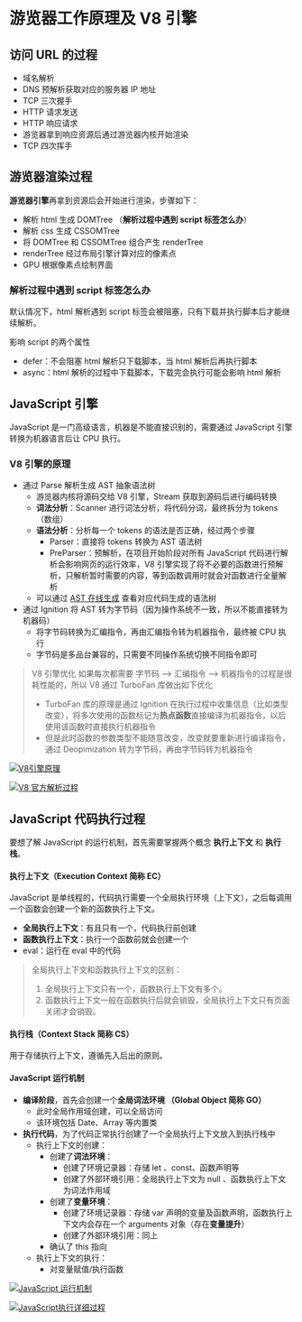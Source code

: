 # 游览器工作原理及 V8 引擎

## 访问 URL 的过程

- 域名解析
- DNS 预解析获取对应的服务器 IP 地址
- TCP 三次握手
- HTTP 请求发送
- HTTP 响应请求
- 游览器拿到响应资源后通过游览器内核开始渲染
- TCP 四次挥手

## 游览器渲染过程

**游览器引擎**再拿到资源后会开始进行渲染，步骤如下：

- 解析 html 生成 DOMTree （**解析过程中遇到 script 标签怎么办**）
- 解析 css 生成 CSSOMTree
- 将 DOMTree 和 CSSOMTree 组合产生 renderTree
- renderTree 经过布局引擎计算对应的像素点
- GPU 根据像素点绘制界面

### **解析过程中遇到 script 标签怎么办**

默认情况下，html 解析遇到 script 标签会被阻塞，只有下载并执行脚本后才能继续解析。

影响 script 的两个属性

- defer：不会阻塞 html 解析只下载脚本，当 html 解析后再执行脚本
- async：html 解析的过程中下载脚本，下载完会执行可能会影响 html 解析

## JavaScript 引擎

JavaScript 是一门高级语言，机器是不能直接识别的，需要通过 JavaScript 引擎转换为机器语言后让 CPU 执行。

### V8 引擎的原理

- 通过 Parse 解析生成 AST 抽象语法树
  - 游览器内核将源码交给 V8 引擎，Stream 获取到源码后进行编码转换
  - **词法分析**：Scanner 进行词法分析，将代码分词，最终拆分为 tokens（数组）
  - **语法分析**：分析每一个 tokens 的语法是否正确，经过两个步骤
    - Parser：直接将 tokens 转换为 AST 语法树
    - PreParser：预解析，在项目开始阶段对所有 JavaScript 代码进行解析会影响网页的运行效率，V8 引擎实现了将不必要的函数进行预解析，只解析暂时需要的内容，等到函数调用时就会对函数进行全量解析
  - 可以通过 [AST 在线生成](https://astexplorer.net/) 查看对应代码生成的语法树
- 通过 Ignition 将 AST 转为字节码（因为操作系统不一致，所以不能直接转为机器码）
  - 将字节码转换为汇编指令，再由汇编指令转为机器指令，最终被 CPU 执行
  - 字节码是多品台兼容的，只需要不同操作系统切换不同指令即可

> V8 引擎优化
> 如果每次都需要 字节码 —> 汇编指令 —> 机器指令的过程是很耗性能的，所以 V8 通过 TurboFan 库做出如下优化
>
> - TurboFan 库的原理是通过 Ignition 在执行过程中收集信息（比如类型改变），将多次使用的函数标记为**热点函数**直接编译为机器指令，以后使用该函数时直接执行机器指令
> - 但是此时函数的参数类型不能随意改变，改变就要重新进行编译指令，通过 Deopimization 转为字节码，再由字节码转为机器指令

[![V8引擎原理](https://s1.ax1x.com/2023/04/10/ppqkYSf.png)](https://imgse.com/i/ppqkYSf)

[![V8 官方解析过程](https://s1.ax1x.com/2023/04/10/ppqVWnS.png)](https://imgse.com/i/ppqVWnS)

## JavaScript 代码执行过程

要想了解 JavaScript 的运行机制，首先需要掌握两个概念 **执行上下文** 和 **执行栈**。

#### 执行上下文（Execution Context 简称 EC）

JavaScript 是单线程的，代码执行需要一个全局执行环境（上下文），之后每调用一个函数会创建一个新的函数执行上下文。

- **全局执行上下文**：有且只有一个，代码执行前创建
- **函数执行上下文**：执行一个函数前就会创建一个
- eval：运行在 eval 中的代码

> 全局执行上下文和函数执行上下文的区别：
>
> 1. 全局执行上下文只有一个，函数执行上下文有多个。
> 2. 函数执行上下文一般在函数执行后就会销毁，全局执行上下文只有页面关闭才会销毁。

#### 执行栈（Context Stack 简称 CS）

用于存储执行上下文，遵循先入后出的原则。

#### JavaScript 运行机制

- **编译阶段**，首先会创建一个**全局词法环境 （Global Object 简称 GO）**
  - 此时全局作用域创建，可以全局访问
  - 该环境包括 Date、Array 等内置类
- **执行代码**，为了代码正常执行创建了一个全局执行上下文放入到执行栈中
  - 执行上下文的创建：
    - 创建了**词法环境**：
      - 创建了环境记录器：存储 let 、const、函数声明等
      - 创建了外部环境引用：全局执行上下文为 null 、函数执行上下文为词法作用域
    - 创建了**变量环境**：
      - 创建了环境记录器：存储 var 声明的变量及函数声明，函数执行上下文内会存在一个 arguments 对象（存在**变量提升**）
      - 创建了外部环境引用：同上
    - 确认了 this 指向
  - 执行上下文的执行：
    - 对变量赋值/执行函数

[![JavaScript 运行机制](https://s1.ax1x.com/2023/04/13/ppva69H.png)](https://imgse.com/i/ppva69H)

[![JavaScript执行详细过程](https://s1.ax1x.com/2023/04/13/ppvtl7D.png)](https://imgse.com/i/ppvtl7D)